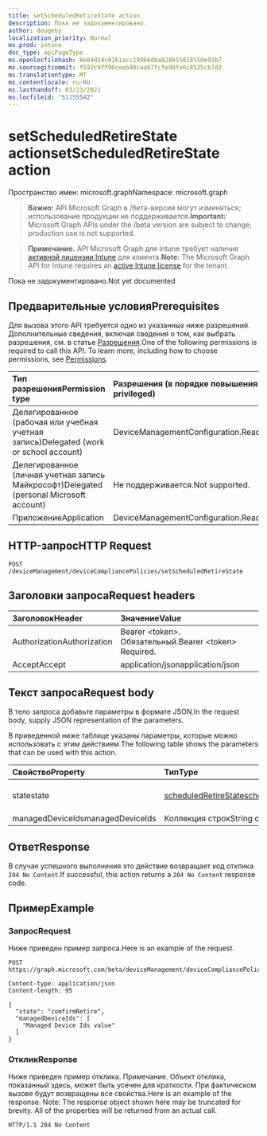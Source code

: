 ```yaml
---
title: setScheduledRetireState action
description: Пока не задокументировано.
author: dougeby
localization_priority: Normal
ms.prod: intune
doc_type: apiPageType
ms.openlocfilehash: 8e84d14c0161acc19966dba828b55828550e91b7
ms.sourcegitcommit: f592c9ff96ceeb40caa67fcfe90fe6c8525cb7d2
ms.translationtype: MT
ms.contentlocale: ru-RU
ms.lasthandoff: 03/23/2021
ms.locfileid: "51155542"
---
```

# <a name="setscheduledretirestate-action"></a><span data-ttu-id="fccbf-103">setScheduledRetireState action</span><span class="sxs-lookup"><span data-stu-id="fccbf-103">setScheduledRetireState action</span></span>

<span data-ttu-id="fccbf-104">Пространство имен: microsoft.graph</span><span class="sxs-lookup"><span data-stu-id="fccbf-104">Namespace: microsoft.graph</span></span>

> <span data-ttu-id="fccbf-105">**Важно:** API Microsoft Graph в /бета-версии могут изменяться; использование продукции не поддерживается.</span><span class="sxs-lookup"><span data-stu-id="fccbf-105">**Important:** Microsoft Graph APIs under the /beta version are subject to change; production use is not supported.</span></span>

> <span data-ttu-id="fccbf-106">**Примечание.** API Microsoft Graph для Intune требует наличия [активной лицензии Intune](https://go.microsoft.com/fwlink/?linkid=839381) для клиента.</span><span class="sxs-lookup"><span data-stu-id="fccbf-106">**Note:** The Microsoft Graph API for Intune requires an [active Intune license](https://go.microsoft.com/fwlink/?linkid=839381) for the tenant.</span></span>

<span data-ttu-id="fccbf-107">Пока не задокументировано.</span><span class="sxs-lookup"><span data-stu-id="fccbf-107">Not yet documented</span></span>

## <a name="prerequisites"></a><span data-ttu-id="fccbf-108">Предварительные условия</span><span class="sxs-lookup"><span data-stu-id="fccbf-108">Prerequisites</span></span>
<span data-ttu-id="fccbf-p101">Для вызова этого API требуется одно из указанных ниже разрешений. Дополнительные сведения, включая сведения о том, как выбрать разрешения, см. в статье [Разрешения](/graph/permissions-reference).</span><span class="sxs-lookup"><span data-stu-id="fccbf-p101">One of the following permissions is required to call this API. To learn more, including how to choose permissions, see [Permissions](/graph/permissions-reference).</span></span>

|<span data-ttu-id="fccbf-111">Тип разрешения</span><span class="sxs-lookup"><span data-stu-id="fccbf-111">Permission type</span></span>|<span data-ttu-id="fccbf-112">Разрешения (в порядке повышения привилегий)</span><span class="sxs-lookup"><span data-stu-id="fccbf-112">Permissions (from least to most privileged)</span></span>|
|:---|:---|
|<span data-ttu-id="fccbf-113">Делегированное (рабочая или учебная учетная запись)</span><span class="sxs-lookup"><span data-stu-id="fccbf-113">Delegated (work or school account)</span></span>|<span data-ttu-id="fccbf-114">DeviceManagementConfiguration.ReadWrite.All</span><span class="sxs-lookup"><span data-stu-id="fccbf-114">DeviceManagementConfiguration.ReadWrite.All</span></span>|
|<span data-ttu-id="fccbf-115">Делегированное (личная учетная запись Майкрософт)</span><span class="sxs-lookup"><span data-stu-id="fccbf-115">Delegated (personal Microsoft account)</span></span>|<span data-ttu-id="fccbf-116">Не поддерживается.</span><span class="sxs-lookup"><span data-stu-id="fccbf-116">Not supported.</span></span>|
|<span data-ttu-id="fccbf-117">Приложение</span><span class="sxs-lookup"><span data-stu-id="fccbf-117">Application</span></span>|<span data-ttu-id="fccbf-118">DeviceManagementConfiguration.ReadWrite.All</span><span class="sxs-lookup"><span data-stu-id="fccbf-118">DeviceManagementConfiguration.ReadWrite.All</span></span>|

## <a name="http-request"></a><span data-ttu-id="fccbf-119">HTTP-запрос</span><span class="sxs-lookup"><span data-stu-id="fccbf-119">HTTP Request</span></span>
<!-- {
  "blockType": "ignored"
}
-->
``` http
POST /deviceManagement/deviceCompliancePolicies/setScheduledRetireState
```

## <a name="request-headers"></a><span data-ttu-id="fccbf-120">Заголовки запроса</span><span class="sxs-lookup"><span data-stu-id="fccbf-120">Request headers</span></span>
|<span data-ttu-id="fccbf-121">Заголовок</span><span class="sxs-lookup"><span data-stu-id="fccbf-121">Header</span></span>|<span data-ttu-id="fccbf-122">Значение</span><span class="sxs-lookup"><span data-stu-id="fccbf-122">Value</span></span>|
|:---|:---|
|<span data-ttu-id="fccbf-123">Authorization</span><span class="sxs-lookup"><span data-stu-id="fccbf-123">Authorization</span></span>|<span data-ttu-id="fccbf-124">Bearer &lt;token&gt;. Обязательный.</span><span class="sxs-lookup"><span data-stu-id="fccbf-124">Bearer &lt;token&gt; Required.</span></span>|
|<span data-ttu-id="fccbf-125">Accept</span><span class="sxs-lookup"><span data-stu-id="fccbf-125">Accept</span></span>|<span data-ttu-id="fccbf-126">application/json</span><span class="sxs-lookup"><span data-stu-id="fccbf-126">application/json</span></span>|

## <a name="request-body"></a><span data-ttu-id="fccbf-127">Текст запроса</span><span class="sxs-lookup"><span data-stu-id="fccbf-127">Request body</span></span>
<span data-ttu-id="fccbf-128">В тело запроса добавьте параметры в формате JSON.</span><span class="sxs-lookup"><span data-stu-id="fccbf-128">In the request body, supply JSON representation of the parameters.</span></span>

<span data-ttu-id="fccbf-129">В приведенной ниже таблице указаны параметры, которые можно использовать с этим действием.</span><span class="sxs-lookup"><span data-stu-id="fccbf-129">The following table shows the parameters that can be used with this action.</span></span>

|<span data-ttu-id="fccbf-130">Свойство</span><span class="sxs-lookup"><span data-stu-id="fccbf-130">Property</span></span>|<span data-ttu-id="fccbf-131">Тип</span><span class="sxs-lookup"><span data-stu-id="fccbf-131">Type</span></span>|<span data-ttu-id="fccbf-132">Описание</span><span class="sxs-lookup"><span data-stu-id="fccbf-132">Description</span></span>|
|:---|:---|:---|
|<span data-ttu-id="fccbf-133">state</span><span class="sxs-lookup"><span data-stu-id="fccbf-133">state</span></span>|[<span data-ttu-id="fccbf-134">scheduledRetireState</span><span class="sxs-lookup"><span data-stu-id="fccbf-134">scheduledRetireState</span></span>](../resources/intune-deviceconfig-scheduledretirestate.md)|<span data-ttu-id="fccbf-135">Пока не задокументировано.</span><span class="sxs-lookup"><span data-stu-id="fccbf-135">Not yet documented</span></span>|
|<span data-ttu-id="fccbf-136">managedDeviceIds</span><span class="sxs-lookup"><span data-stu-id="fccbf-136">managedDeviceIds</span></span>|<span data-ttu-id="fccbf-137">Коллекция строк</span><span class="sxs-lookup"><span data-stu-id="fccbf-137">String collection</span></span>|<span data-ttu-id="fccbf-138">Н/Д</span><span class="sxs-lookup"><span data-stu-id="fccbf-138">Not yet documented</span></span>|



## <a name="response"></a><span data-ttu-id="fccbf-139">Ответ</span><span class="sxs-lookup"><span data-stu-id="fccbf-139">Response</span></span>
<span data-ttu-id="fccbf-140">В случае успешного выполнения это действие возвращает код отклика `204 No Content`.</span><span class="sxs-lookup"><span data-stu-id="fccbf-140">If successful, this action returns a `204 No Content` response code.</span></span>

## <a name="example"></a><span data-ttu-id="fccbf-141">Пример</span><span class="sxs-lookup"><span data-stu-id="fccbf-141">Example</span></span>

### <a name="request"></a><span data-ttu-id="fccbf-142">Запрос</span><span class="sxs-lookup"><span data-stu-id="fccbf-142">Request</span></span>
<span data-ttu-id="fccbf-143">Ниже приведен пример запроса.</span><span class="sxs-lookup"><span data-stu-id="fccbf-143">Here is an example of the request.</span></span>
``` http
POST https://graph.microsoft.com/beta/deviceManagement/deviceCompliancePolicies/setScheduledRetireState

Content-type: application/json
Content-length: 95

{
  "state": "comfirmRetire",
  "managedDeviceIds": [
    "Managed Device Ids value"
  ]
}
```

### <a name="response"></a><span data-ttu-id="fccbf-144">Отклик</span><span class="sxs-lookup"><span data-stu-id="fccbf-144">Response</span></span>
<span data-ttu-id="fccbf-p102">Ниже приведен пример отклика. Примечание. Объект отклика, показанный здесь, может быть усечен для краткости. При фактическом вызове будут возвращены все свойства.</span><span class="sxs-lookup"><span data-stu-id="fccbf-p102">Here is an example of the response. Note: The response object shown here may be truncated for brevity. All of the properties will be returned from an actual call.</span></span>
``` http
HTTP/1.1 204 No Content
```




